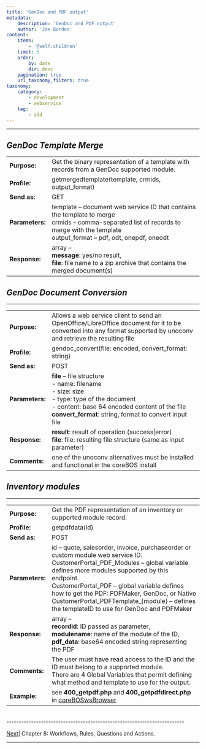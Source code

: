 ```yaml
---
title: 'GenDoc and PDF output'
metadata:
    description: 'GenDoc and PDF output'
    author: 'Joe Bordes'
content:
    items:
        - '@self.children'
    limit: 5
    order:
        by: date
        dir: desc
    pagination: true
    url_taxonomy_filters: true
taxonomy:
    category:
        - development
        - webservice
    tag:
        - add
---
```

---
## *GenDoc Template Merge*


<table class="table table-striped">
<tbody>
<tr>
<td><strong>Purpose:</strong></td>
<td>Get the binary representation of a template with records from a GenDoc supported module.</th>
</tr>
<tr>
<td><strong>Profile:</strong></td>
<td>getmergedtemplate(template, crmids, output_format)</td>
</tr>
<tr>
<td><strong>Send as:</strong></td>
<td>GET</td>
</tr>
<tr>
<td><strong>Parameters:</strong></td>
<td>template – document web service ID that contains the template to merge<br />
crmids – comma-separated list of records to merge with the template<br />
output_format – pdf, odt, onepdf, oneodt</td>
</tr>
<tr>
<td><strong>Response:</strong></td>
<td>array –<br />
<strong>message</strong>: yes/no result,<br />
<strong>file</strong>: file name to a zip archive that contains the merged document(s)</td>
</tr>
</tbody>
</table>

## *GenDoc Document Conversion*
--------------------------

<table class="table table-striped">
<tbody>
<tr>
<td><strong>Purpose:</strong></td>
<td>Allows a web service client to send an OpenOffice/LibreOffice document for it to be converted into any format supported by unoconv and retrieve the resulting file</th>
</tr>
<tr>
<td><strong>Profile:</strong></td>
<td>gendoc_convert(file: encoded, convert_format: string)</td>
</tr>
<tr>
<td><strong>Send as:</strong></td>
<td>POST</td>
</tr>
<tr>
<td><strong>Parameters:</strong></td>
<td><strong>file</strong> – file structure<br />
- name: filename<br />
- size: size<br />
- type: type of the document<br />
- content: base 64 encoded content of the file<br />
<strong>convert_format</strong>: string, format to convert input file</td>
</tr>
<tr>
<td><strong>Response:</strong></td>
<td><strong>result</strong>: result of operation (success|error)<br />
<strong>file</strong>: file: resulting file structure (same as input parameter)</td>
</tr>
<tr>
<td><strong>Comments:</strong></td>
<td>one of the unoconv alternatives must be installed and functional in the coreBOS install</td>
</tr>
</tbody>
</table>

## *Inventory modules*
-----------------

<table class="table table-striped">
<tbody>
<tr>
<td><strong>Purpose:</strong></td>
<td>Get the PDF representation of an inventory or supported module record.</th>
</tr>
<tr>
<td><strong>Profile:</strong></td>
<td>getpdfdata(id)</td>
</tr>
<tr>
<td><strong>Send as:</strong></td>
<td>POST</td>
</tr>
<tr>
<td><strong>Parameters:</strong></td>
<td>id – quote, salesorder, invoice, purchaseorder or custom module web service ID.<br />
CustomerPortal_PDF_Modules – global variable defines more modules supported by this endpoint.<br />
CustomerPortal_PDF – global variable defines how to get the PDF: PDFMaker, GenDoc, or Native<br />
CustomerPortal_PDFTemplate_{module} – defines the templateID to use for GenDoc and PDFMaker</td>
</tr>
<tr>
<td><strong>Response:</strong></td>
<td>array –<br />
<strong>recordid</strong>: ID passed as parameter,<br />
<strong>modulename</strong>: name of the module of the ID,<br />
<strong>pdf_data</strong>: base64 encoded string representing the PDF</td>
</tr>
<tr>
<td><strong>Comments:</strong></td>
<td>The user must have read access to the ID and the ID must belong to a supported module.<br />
There are 4 Global Variables that permit defining what method and template to use for the output.</td>
</tr>
<tr>
<td><strong>Example:</strong></td>
<td>see <strong>400_getpdf.php</strong> and <strong>400_getpdfdirect.php</strong> in <a href="http://github.com/tsolucio/coreboswsbrowser">coreBOSwsBrowser</a></td>
</tr>
</tbody>
</table>

<br>
------------------------------------------------------------------------

[Next](http://localhost/coreBOSDocumentation/configuration-tools/webservice-development/manual/wfrlqsat)| Chapter 8: Workflows, Rules, Questions and Actions.

------------------------------------------------------------------------
